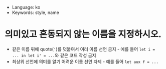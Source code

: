 * Language: ko
* Keywords: style, name

# 의미있고 혼동되지 않는 이름을 지정하시오.


* 같은 이름 뒤에 quote(`'`)를 덧붙여서 여러 이름 선언 금지 - 예를 들어 `let i = ... in let i' = ...`와 같은 코드 작성 금지
* 최상위 선언에 의미를 알기 어려운 이름 선언 자제 - 예를 들어 `let aux f = ...`
